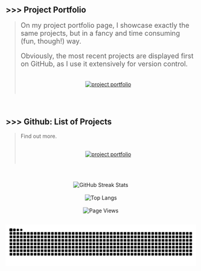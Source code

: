 ## >>> Project Portfolio

> <div style="font-size: 18px;">
>
> On my project portfolio page, I showcase exactly the same projects, but in a fancy and time consuming (fun, though!) way.
>
> Obviously, the most recent projects are displayed first on GitHub, as I use it extensively for version control.
>
> </div>
>
> <br>
>
> <div align="center">
>  <a href="https://shcoobz.github.io/">
>    <img src="https://img.shields.io/badge/project_portfolio-Link-28a745?style=for-the-badge&logo=github" alt="project portfolio"/>
>  </a>
> </div>
>
> <br>

<br>

## >>> Github: List of Projects

> Find out more.
>
> <br>
>
>  <div align="center">
>   <a href="https://github.com/Shcoobz/list_projects">
>     <img src="https://img.shields.io/badge/projects-List-28a745?style=for-the-badge&logo=github" alt="project portfolio"/>
>   </a>
>
> </div>
>
> <br>

##

<br>

<!-- GitHub Streak Stats -->
<div align="center">
  <img src="https://github-readme-streak-stats.herokuapp.com/?user=Shcoobz&theme=dark" alt="GitHub Streak Stats"/>
</div>

<br>

<!-- Most used languages -->
<div align="center">
  <img src="https://github-readme-stats.vercel.app/api/top-langs/?username=Shcoobz&layout=compact&theme=dark" alt="Top Langs"/>
</div>

<br>

<!-- WakaTime badge for weekly coding activity -->
<!-- <div align="center">
  <a href="https://wakatime.com/@Shcoobz">
    <img src="https://github-readme-stats.vercel.app/api/wakatime?username=Shcoobz&layout=compact&theme=dark" alt="WakaTime Stats"/>
  </a>
</div>

<br> -->

<!-- Visitor counter -->
<div align="center">
   <img src="https://komarev.com/ghpvc/?username=Shcoobz&style=for-the-badge&color=28A745&label=Page+Views" alt="Page Views"/>
</div>

##

<!-- Snake eating commits -->
<div align="center">
<img alt="GitHub Snake" src="https://raw.githubusercontent.com/Shcoobz/Shcoobz/output/github-contribution-grid-snake-dark.svg" />
</div>
